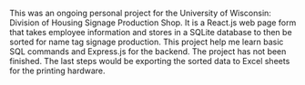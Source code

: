 This was an ongoing personal project for the University of Wisconsin: Division of Housing Signage Production Shop. It is a React.js web page form that takes employee information and stores in a SQLite database to then be sorted for name tag signage production. This project help me learn basic SQL commands and Express.js for the backend. The project has not been finished. The last steps would be exporting the sorted data to Excel sheets for the printing hardware. 
